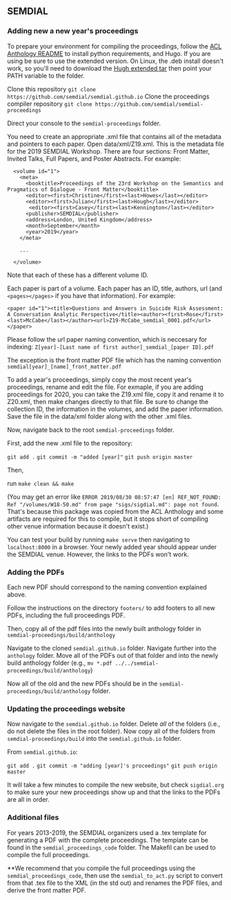 ## SEMDIAL


### Adding new a new year's proceedings

To prepare your environment for compiling the proceedings, follow the [ACL Anthology README](https://github.com/acl-org/acl-anthology) to install python requirements, and Hugo. If you are using be sure to use the extended version. On Linux, the .deb install doesn't work, so you'll need to download the [Hugh extended tar](https://github.com/gohugoio/hugo/releases/download/v0.88.1/hugo_extended_0.88.1_Linux-64bit.tar.gz) then point your PATH variable to the folder.

Clone this repository `git clone https://github.com/semdial/semdial.github.io`
Clone the proceedings compiler repository `git clone https://github.com/semdial/semdial-proceedings`

Direct your console to the `semdial-proceedings` folder.

You need to create an appropriate .xml file that contains all of the metadata and pointers to each paper. Open data/xml/Z19.xml. This is the metadata file for the 2019 SEMDIAL Workshop. There are four sections: Front Matter, Invited Talks, Full Papers, and Poster Abstracts. For example:

```
  <volume id="1">
    <meta>
      <booktitle>Proceedings of the 23rd Workshop on the Semantics and Pragmatics of Dialogue - Front Matter</booktitle>
      <editor><first>Christine</first><last>Howes</last></editor>
      <editor><first>Julian</first><last>Hough</last></editor>
       <editor><first>Casey</first><last>Kennington</last></editor>
      <publisher>SEMDIAL</publisher>
      <address>London, United Kingdom</address>
      <month>September</month>
      <year>2019</year>
    </meta>

    ...

  </volume>
```
Note that each of these has a different volume ID.

Each paper is part of a volume. Each paper has an ID, title, authors, url (and `<pages></pages>` if you have that information). For example:

```
<paper id="1"><title>Questions and Answers in Suicide Risk Assessment: A Conversation Analytic Perspective</title><author><first>Rose</first><last>McCabe</last></author><url>Z19-McCabe_semdial_0001.pdf</url></paper>
```

Please follow the url paper naming convention, which is neccesary for indexing: `Z[year]-[Last name of first author]_semdial_[paper ID].pdf`

The exception is the front matter PDF file which has the naming convention `semdial[year]_[name]_front_matter.pdf`

To add a year's proceedings, simply copy the most recent year's proceedings, rename and edit the file. For exmaple, if you are adding proceedings for 2020, you can take the Z19.xml file, copy it and rename it to Z20.xml, then make changes directly to that file. Be sure to change the collection ID, the information in the volumes, and add the paper information. Save the file in the data/xml folder along with the other .xml files.

Now, navigate back to the root `semdial-proceedings` folder.

First, add the new .xml file to the repository:

`git add .`
`git commit -m "added [year]"`
`git push origin master`

Then,

run `make clean && make`

(You may get an error like `ERROR 2019/08/30 08:57:47 [en] REF_NOT_FOUND: Ref "/volumes/W18-50.md" from page "sigs/sigdial.md": page not found`. That's because this package was copied from the ACL Anthology and some artifacts are required for this to compile, but it stops short of compiling other venue information because it doesn't exist.)

You can test your build by running `make serve` then navigating to `localhost:8000` in a browser. Your newly added year should appear under the SEMDIAL venue. However, the links to the PDFs won't work.

### Adding the PDFs

Each new PDF should correspond to the naming convention explained above.

Follow the instructions on the directory `footers/` to add footers to all new PDFs, including the full proceedings PDF.

Then, copy all of the pdf files into the newly built anthology folder in `semdial-proceedings/build/anthology` 

Navigate to the cloned `semdial.github.io` folder. Navigate further into the `anthology` folder. Move all of the PDFs out of that folder and into the newly build anthology folder (e.g., `mv *.pdf ../../semdial-proceedings/build/anthology`)

Now all of the old and the new PDFs should be in the `semdial-proceedings/build/anthology` folder.

### Updating the proceedings website

Now navigate to the `semdial.github.io` folder. Delete *all* of the folders (i.e., do not delete the files in the root folder). Now copy all of the folders from `semdial-proceedings/build` into the `semdial.github.io` folder.

From `semdial.github.io`:

`git add .`
`git commit -m "adding [year]'s proceedings"`
`git push origin master`

It will take a few minutes to compile the new website, but check `sigdial.org` to make sure your new proceedings show up and that the links to the PDFs are all in order.

### Additional files

For years 2013-2019, the SEMDIAL organizers used a .tex template for generating a PDF with the complete proceedings. The template can be found in the `semdial_proceedings_code` folder. The Makefil can be used to compile the full proceedings.

**We recommend that you compile the full proceedings using the `semdial_proceedings_code`, then use the `semdial_to_act.py` script to convert from that .tex file to the XML (in the std out) and renames the PDF files, and derive the front matter PDF.
